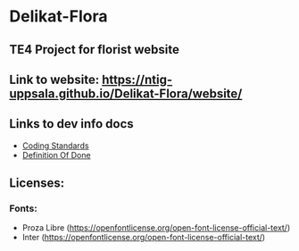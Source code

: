 # Delikat-Flora
## TE4 Project for florist website

## Link to website: https://ntig-uppsala.github.io/Delikat-Flora/website/

## Links to dev info docs
- [Coding Standards](_dev_info/coding_standards.md)
- [Definition Of Done](_dev_info/definition_of_done.md)

## Licenses:

### Fonts:

- Proza Libre (https://openfontlicense.org/open-font-license-official-text/)
- Inter (https://openfontlicense.org/open-font-license-official-text/)

